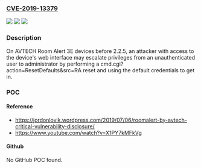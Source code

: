 ### [CVE-2019-13379](https://cve.mitre.org/cgi-bin/cvename.cgi?name=CVE-2019-13379)
![](https://img.shields.io/static/v1?label=Product&message=n%2Fa&color=blue)
![](https://img.shields.io/static/v1?label=Version&message=n%2Fa&color=blue)
![](https://img.shields.io/static/v1?label=Vulnerability&message=n%2Fa&color=brighgreen)

### Description

On AVTECH Room Alert 3E devices before 2.2.5, an attacker with access to the device's web interface may escalate privileges from an unauthenticated user to administrator by performing a cmd.cgi?action=ResetDefaults&src=RA reset and using the default credentials to get in.

### POC

#### Reference
- https://jordonlovik.wordpress.com/2019/07/06/roomalert-by-avtech-critical-vulnerability-disclosure/
- https://www.youtube.com/watch?v=X1PY7kMFkVg

#### Github
No GitHub POC found.

